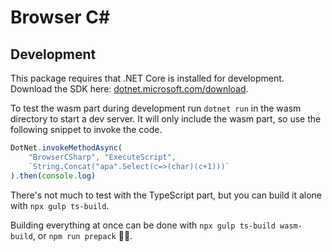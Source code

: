 # Browser C#

## Development

This package requires that .NET Core is installed for development. Download the
SDK here: [dotnet.microsoft.com/download](https://dotnet.microsoft.com/download).

To test the wasm part during development run `dotnet run` in the wasm directory
to start a dev server. It will only include the wasm part, so use the following
snippet to invoke the code.

```JavaScript
DotNet.invokeMethodAsync(
	"BrowserCSharp", "ExecuteScript",
	`String.Concat("apa".Select(c=>(char)(c+1)))`
).then(console.log)
```

There's not much to test with the TypeScript part, but you can build it alone
with `npx gulp ts-build`.

Building everything at once can be done with `npx gulp ts-build wasm-build`, or
`npm run prepack` 🤷‍♀️.